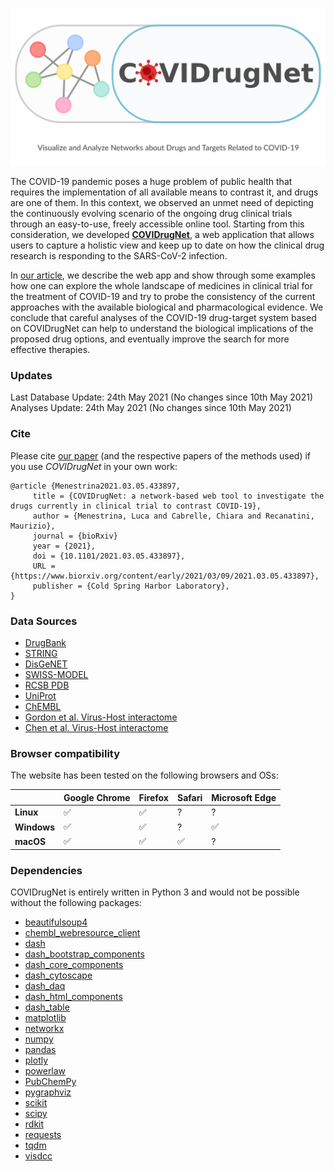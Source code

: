 <p align="center">
  <a href="http://compmedchem.unibo.it/covidrugnet">
    <img src="https://raw.githubusercontent.com/LucaMenestrina/COVIDrugNet/master/data/imgs/social_image.svg" alt="COVIDrugNet: Collect and visualize network info about drugs and targets related to COVID-19"/>
  </a>
</p>

The COVID-19 pandemic poses a huge problem of public health that requires the implementation of all available means to contrast it, and drugs are one of them. In this context, we observed an unmet need of depicting the continuously evolving scenario of the ongoing drug clinical trials through an easy-to-use, freely accessible online tool. Starting from this consideration, we developed [**COVIDrugNet**](http://compmedchem.unibo.it/covidrugnet), a web application that allows users to capture a holistic view and keep up to date on how the clinical drug research is responding to the SARS-CoV-2 infection.

In [our article](https://www.biorxiv.org/content/early/2021/03/09/2021.03.05.433897), we describe the web app and show through some examples how one can explore the whole landscape of medicines in clinical trial for the treatment of COVID-19 and try to probe the consistency of the current approaches with the available biological and pharmacological evidence. We conclude that careful analyses of the COVID-19 drug-target system based on COVIDrugNet can help to understand the biological implications of the proposed drug options, and eventually improve the search for more effective therapies.

### Updates  

Last Database Update: 24th May 2021   (No changes since 10th May 2021)  
Analyses Update:      24th May 2021   (No changes since 10th May 2021)  

### Cite

Please cite [our paper](https://www.biorxiv.org/content/early/2021/03/09/2021.03.05.433897) (and the respective papers of the methods used) if you use *COVIDrugNet* in your own work:

```
@article {Menestrina2021.03.05.433897,
	 title = {COVIDrugNet: a network-based web tool to investigate the drugs currently in clinical trial to contrast COVID-19},
	 author = {Menestrina, Luca and Cabrelle, Chiara and Recanatini, Maurizio},
	 journal = {bioRxiv}
	 year = {2021},
	 doi = {10.1101/2021.03.05.433897},
	 URL = {https://www.biorxiv.org/content/early/2021/03/09/2021.03.05.433897},
	 publisher = {Cold Spring Harbor Laboratory},
}
```

### Data Sources

- [DrugBank](https://go.drugbank.com/)
- [STRING](https://string-db.org/)
- [DisGeNET](https://www.disgenet.org/)
- [SWISS-MODEL](https://swissmodel.expasy.org/)
- [RCSB PDB](https://www.rcsb.org/)
- [UniProt](https://www.uniprot.org/)
- [ChEMBL](https://www.ebi.ac.uk/chembl/)
- [Gordon et al. Virus-Host interactome](https://doi.org/10.1038/s41586-020-2286-9)
- [Chen et al. Virus-Host interactome](http://127.0.0.1:8050/covidrugnet/10.1101/2020.12.31.424961)

### Browser compatibility
The website has been tested on the following browsers and OSs:

|             | Google Chrome | Firefox | Safari | Microsoft Edge |
|-------------|-------|--------|---------|---------|
| **Linux**   | ✅    | ✅     | ?      | ?     |
| **Windows** | ✅    | ✅     | ?      | ✅      |
| **macOS**   | ✅    | ✅       | ✅        | ?        |


### Dependencies

COVIDrugNet is entirely written in Python 3 and would not be possible without the following packages:

- [beautifulsoup4](https://www.crummy.com/software/BeautifulSoup/)
- [chembl_webresource_client](https://github.com/chembl/chembl_webresource_client)
- [dash](https://plotly.com/dash/)
- [dash_bootstrap_components](https://dash-bootstrap-components.opensource.faculty.ai/)
- [dash_core_components](https://dash.plotly.com/dash-core-components)
- [dash_cytoscape](https://dash.plotly.com/cytoscape)
- [dash_daq](https://dash.plotly.com/dash-daq)
- [dash_html_components](https://dash.plotly.com/dash-html-components)
- [dash_table](https://github.com/plotly/dash-table)
- [matplotlib](https://matplotlib.org/)
- [networkx](https://networkx.org/)
- [numpy](https://numpy.org/)
- [pandas](https://pandas.pydata.org/)
- [plotly](https://plotly.com/)
- [powerlaw](https://github.com/jeffalstott/powerlaw)
- [PubChemPy](https://pubchempy.readthedocs.io/)
- [pygraphviz](https://pygraphviz.github.io/)
- [scikit](https://scikit-learn.org/)
- [scipy](https://www.scipy.org/)
- [rdkit](https://www.rdkit.org/)
- [requests](https://requests.readthedocs.io/en/master/)
- [tqdm](https://github.com/tqdm/tqdm)
- [visdcc](https://github.com/jimmybow/visdcc)
